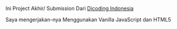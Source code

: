 Ini Project Akhir/ Submission Dari <a href="https://www.dicoding.com/academies/my">Dicoding Indonesia</a>


Saya mengerjakan-nya Menggunakan Vanilla JavaScript dan HTML5
